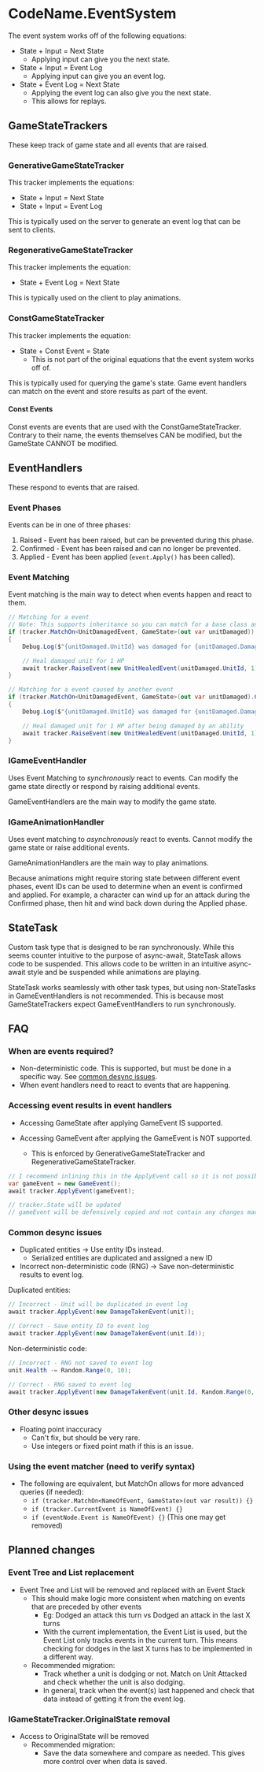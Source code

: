 # CodeName.EventSystem

The event system works off of the following equations:
- State + Input = Next State
  - Applying input can give you the next state.
- State + Input = Event Log
  - Applying input can give you an event log.
- State + Event Log = Next State
    - Applying the event log can also give you the next state.
    - This allows for replays.

## GameStateTrackers

These keep track of game state and all events that are raised.

### GenerativeGameStateTracker

This tracker implements the equations:
- State + Input = Next State
- State + Input = Event Log

This is typically used on the server to generate an event log that can be sent to clients.

### RegenerativeGameStateTracker

This tracker implements the equation:
- State + Event Log = Next State

This is typically used on the client to play animations.

### ConstGameStateTracker

This tracker implements the equation:
- State + Const Event = State
  - This is not part of the original equations that the event system works off of.

This is typically used for querying the game's state. Game event handlers can match on the event and store results as part of the event.

#### Const Events

Const events are events that are used with the ConstGameStateTracker.
Contrary to their name, the events themselves CAN be modified, but the GameState CANNOT be modified.

## EventHandlers

These respond to events that are raised.

### Event Phases

Events can be in one of three phases:
1. Raised - Event has been raised, but can be prevented during this phase.
2. Confirmed - Event has been raised and can no longer be prevented.
3. Applied - Event has been applied (`event.Apply()` has been called).

### Event Matching

Event matching is the main way to detect when events happen and react to them.

```cs
// Matching for a event
// Note: This supports inheritance so you can match for a base class and be notified of all subclasses of that class
if (tracker.MatchOn<UnitDamagedEvent, GameState>(out var unitDamaged))
{
    Debug.Log($"{unitDamaged.UnitId} was damaged for {unitDamaged.Damage} damage")

    // Heal damaged unit for 1 HP
    await tracker.RaiseEvent(new UnitHealedEvent(unitDamaged.UnitId, 1));
}

// Matching for a event caused by another event
if (tracker.MatchOn<UnitDamagedEvent, GameState>(out var unitDamaged).CausedBy<UnitUsedAbilityEvent, GameState>(out _))
{
    Debug.Log($"{unitDamaged.UnitId} was damaged for {unitDamaged.Damage} damage by an ability")

    // Heal damaged unit for 1 HP after being damaged by an ability
    await tracker.RaiseEvent(new UnitHealedEvent(unitDamaged.UnitId, 1));
}
```

### IGameEventHandler

Uses Event Matching to _synchronously_ react to events. Can modify the game state directly or respond by raising additional events.

GameEventHandlers are the main way to modify the game state.

### IGameAnimationHandler

Uses event matching to _asynchronously_ react to events. Cannot modify the game state or raise additional events.

GameAnimationHandlers are the main way to play animations.

Because animations might require storing state between different event phases, event IDs can be used to determine when an event is confirmed and applied. For example, a character can wind up for an attack during the Confirmed phase, then hit and wind back down during the Applied phase.

## StateTask

Custom task type that is designed to be ran synchronously. While this seems counter intuitive to the purpose of async-await, StateTask allows code to be suspended. This allows code to be written in an intuitive async-await style and be suspended while animations are playing.

StateTask works seamlessly with other task types, but using non-StateTasks in GameEventHandlers is not recommended. This is because most GameStateTrackers expect GameEventHandlers to run synchronously.

## FAQ

### When are events required?

- Non-deterministic code. This is supported, but must be done in a specific way. See [common desync issues](#common-desync-issues).
- When event handlers need to react to events that are happening.

### Accessing event results in event handlers

- Accessing GameState after applying GameEvent IS supported.

- Accessing GameEvent after applying the GameEvent is NOT supported.
  - This is enforced by GenerativeGameStateTracker and RegenerativeGameStateTracker.

```cs
// I recommend inlining this in the ApplyEvent call so it is not possible to access gameEvent
var gameEvent = new GameEvent();
await tracker.ApplyEvent(gameEvent);

// tracker.State will be updated
// gameEvent will be defensively copied and not contain any changes made to the event
```

### Common desync issues

- Duplicated entities -> Use entity IDs instead.
  - Serialized entities are duplicated and assigned a new ID
- Incorrect non-deterministic code (RNG) -> Save non-deterministic results to event log.

Duplicated entities:
```cs
// Incorrect - Unit will be duplicated in event log
await tracker.ApplyEvent(new DamageTakenEvent(unit));

// Correct - Save entity ID to event log
await tracker.ApplyEvent(new DamageTakenEvent(unit.Id));
```

Non-deterministic code:
```cs
// Incorrect - RNG not saved to event log
unit.Health -= Random.Range(0, 10);

// Correct - RNG saved to event log
await tracker.ApplyEvent(new DamageTakenEvent(unit.Id, Random.Range(0, 10)));
```

### Other desync issues

- Floating point inaccuracy
  - Can't fix, but should be very rare.
  - Use integers or fixed point math if this is an issue.

### Using the event matcher (need to verify syntax)

- The following are equivalent, but MatchOn allows for more advanced queries (if needed):
  - `if (tracker.MatchOn<NameOfEvent, GameState>(out var result)) {}`
  - `if (tracker.CurrentEvent is NameOfEvent) {}`
  - `if (eventNode.Event is NameOfEvent) {}` (This one may get removed)

## Planned changes

### Event Tree and List replacement

- Event Tree and List will be removed and replaced with an Event Stack
  - This should make logic more consistent when matching on events that are preceded by other events
    - Eg: Dodged an attack this turn vs Dodged an attack in the last X turns
    - With the current implementation, the Event List is used, but the Event List only tracks events in the current turn. This means checking for dodges in the last X turns has to be implemented in a different way.
  - Recommended migration:
    - Track whether a unit is dodging or not. Match on Unit Attacked and check whether the unit is also dodging.
    - In general, track when the event(s) last happened and check that data instead of getting it from the event log.

### IGameStateTracker.OriginalState removal

- Access to OriginalState will be removed
  - Recommended migration:
    - Save the data somewhere and compare as needed. This gives more control over when data is saved.
